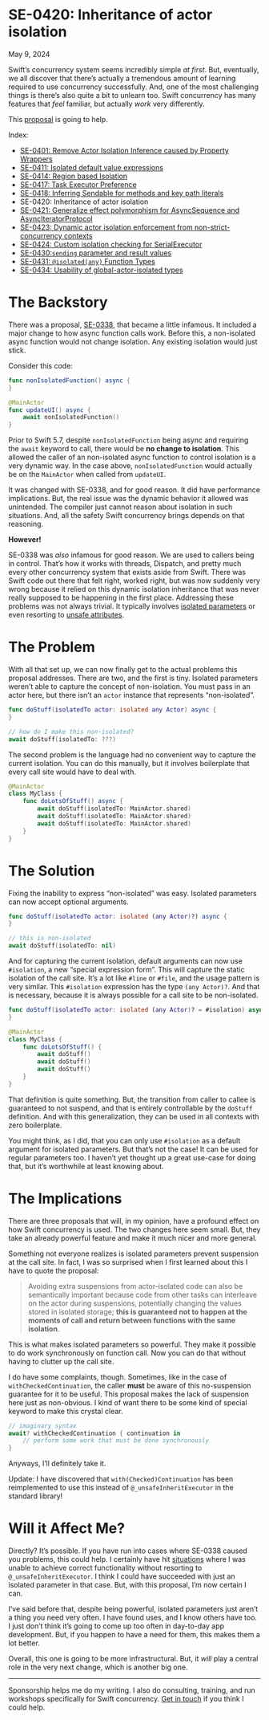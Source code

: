# SE-0420: Inheritance of actor isolation
May 9, 2024

Swift’s concurrency system seems incredibly simple *at first*. But, eventually, we all discover that there’s actually a tremendous amount of learning required to use concurrency successfully. And, one of the most challenging things is there’s also quite a bit to unlearn too. Swift concurrency has many features that *feel* familiar, but actually *work* very differently.

This [proposal](https://github.com/swiftlang/swift-evolution/blob/main/proposals/0420-inheritance-of-actor-isolation.md) is going to help.

Index:

*   [SE-0401: Remove Actor Isolation Inference caused by Property Wrappers](concurrency-swift-6-se-401)
*   [SE-0411: Isolated default value expressions](concurrency-swift-6-se-411)
*   [SE-0414: Region based Isolation](concurrency-swift-6-se-0414)
*   [SE-0417: Task Executor Preference](concurrency-swift-6-se-0417)
*   [SE-0418: Inferring Sendable for methods and key path literals](concurrency-swift-6-se-0418)
*   SE-0420: Inheritance of actor isolation
*   [SE-0421: Generalize effect polymorphism for AsyncSequence and AsyncIteratorProtocol](concurrency-swift-6-se-0421)
*   [SE-0423: Dynamic actor isolation enforcement from non-strict-concurrency contexts](concurrency-swift-6-se-0423)
*   [SE-0424: Custom isolation checking for SerialExecutor](concurrency-swift-6-se-0424)
*   [SE-0430:`sending` parameter and result values](concurrency-swift-6-se-0430)
*   [SE-0431: `@isolated(any)` Function Types](concurrency-swift-6-se-0431)
*   [SE-0434: Usability of global-actor-isolated types](concurrency-swift-6-se-0434)

# The Backstory

There was a proposal, [SE-0338](https://github.com/swiftlang/swift-evolution/blob/main/proposals/0338-clarify-execution-non-actor-async.md), that became a little infamous. It included a major change to how async function calls work. Before this, a non-isolated async function would not change isolation. Any existing isolation would just stick.

Consider this code:

```swift
func nonIsolatedFunction() async {
}

@MainActor
func updateUI() async {
	await nonIsolatedFunction()
}
```

Prior to Swift 5.7, despite `nonIsolatedFunction` being async and requiring the `await` keyword to call, there would be **no change to isolation**. This allowed the caller of an non-isolated async function to control isolation is a very dynamic way. In the case above, `nonIsolatedFunction` would actually be on the `MainActor` when called from `updateUI`.

It was changed with SE-0338, and for good reason. It did have performance implications. But, the real issue was the dynamic behavior it allowed was unintended. The compiler just cannot reason about isolation in such situations. And, all the safety Swift concurrency brings depends on that reasoning.

**However!**

SE-0338 was *also* infamous for good reason. We are used to callers being in control. That’s how it works with threads, Dispatch, and pretty much every other concurrency system that exists aside from Swift. There was Swift code out there that felt right, worked right, but was now suddenly very wrong because it relied on this dynamic isolation inheritance that was never really supposed to be happening in the first place. Addressing these problems was not always trivial. It typically involves [isolated parameters](/isolated-parameters) or even resorting to [unsafe attributes](https://github.com/apple/swift/blob/main/docs/ReferenceGuides/UnderscoredAttributes.md#_unsafeinheritexecutor).

# The Problem

With all that set up, we can now finally get to the actual problems this proposal addresses. There are two, and the first is tiny. Isolated parameters weren’t able to capture the concept of non-isolation. You must pass in an actor here, but there isn’t an `actor` instance that represents “non-isolated”.

```swift
func doStuff(isolatedTo actor: isolated any Actor) async {
}

// how do I make this non-isolated?
await doStuff(isolatedTo: ???)
```

The second problem is the language had no convenient way to capture the current isolation. You can do this manually, but it involves boilerplate that every call site would have to deal with.

```swift
@MainActor
class MyClass {
	func doLotsOfStuff() async {
		await doStuff(isolatedTo: MainActor.shared)
		await doStuff(isolatedTo: MainActor.shared)
		await doStuff(isolatedTo: MainActor.shared)
	}
}
```

# The Solution

Fixing the inability to express “non-isolated” was easy. Isolated parameters can now accept optional arguments.

```swift
func doStuff(isolatedTo actor: isolated (any Actor)?) async {
}

// this is non-isolated
await doStuff(isolatedTo: nil)
```

And for capturing the current isolation, default arguments can now use `#isolation`, a new “special expression form”. This will capture the static isolation of the call site. It’s a lot like `#line` or `#file`, and the usage pattern is very similar. This `#isolation` expression has the type `(any Actor)?`. And that is necessary, because it is always possible for a call site to be non-isolated.

```swift
func doStuff(isolatedTo actor: isolated (any Actor)? = #isolation) async {
}

@MainActor
class MyClass {
	func doLotsOfStuff() {
		await doStuff()
		await doStuff()
		await doStuff()
	}
}
```

That definition is quite something. But, the transition from caller to callee is guaranteed to not suspend, and that is entirely controllable by the `doStuff` definition. And with this generalization, they can be used in all contexts with zero boilerplate.

You might think, as I did, that you can only use `#isolation` as a default argument for isolated parameters. But that’s not the case! It can be used for regular parameters too. I haven’t yet thought up a great use-case for doing that, but it’s worthwhile at least knowing about.

# The Implications

There are three proposals that will, in my opinion, have a profound effect on how Swift concurrency is used. The two changes here seem small. But, they take an already powerful feature and make it much nicer and more general.

Something not everyone realizes is isolated parameters prevent suspension at the call site. In fact, I was so surprised when I first learned about this I have to quote the proposal:

> Avoiding extra suspensions from actor-isolated code can also be semantically important because code from other tasks can interleave on the actor during suspensions, potentially changing the values stored in isolated storage; **this is guaranteed not to happen at the moments of call and return between functions with the same isolation**.

This is what makes isolated parameters so powerful. They make it possible to do work synchronously on function call. Now you can do that without having to clutter up the call site.

I do have some complaints, though. Sometimes, like in the case of `withCheckedContinuation`, the caller **must** be aware of this no-suspension guarantee for it to be useful. This proposal makes the lack of suspension here just as non-obvious. I kind of want there to be some kind of special keyword to make this crystal clear.

```swift
// imaginary syntax
await? withCheckedContinuation { continuation in
	// perform some work that must be done synchronously
}
```

Anyways, I’ll definitely take it.

Update: I have discovered that `with(Checked)Continuation` has been reimplemented to use this instead of `@_unsafeInheritExecutor` in the standard library!

# Will it Affect Me?

Directly? It’s possible. If you have run into cases where SE-0338 caused you problems, this could help. I certainly have hit [situations](https://github.com/ChimeHQ/AsyncXPCConnection) where I was unable to achieve correct functionality without resorting to `@_unsafeInheritExecutor`. I think I could have succeeded with just an isolated parameter in that case. But, with this proposal, I’m now certain I can.

I’ve said before that, despite being powerful, isolated parameters just aren’t a thing you need very often. I have found uses, and I know others have too. I just don’t think it’s going to come up too often in day-to-day app development. But, if you happen to have a need for them, this makes them a lot better.

Overall, this one is going to be more infrastructural. But, it *will* play a central role in the very next change, which is another big one.

---

Sponsorship helps me do my writing. I also do consulting, training, and run workshops specifically for Swift concurrency. [Get in touch](/about) if you think I could help.

